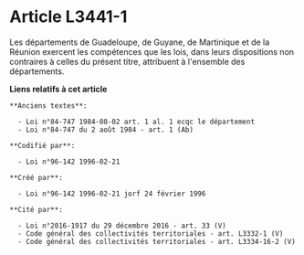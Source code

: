 # Article L3441-1

Les départements de Guadeloupe, de Guyane, de Martinique et de la Réunion exercent les compétences que les lois, dans leurs
dispositions non contraires à celles du présent titre, attribuent à l'ensemble des départements.

**Liens relatifs à cet article**

	**Anciens textes**:

	  - Loi n°84-747 1984-08-02 art. 1 al. 1 ecqc le département
	  - Loi n°84-747 du 2 août 1984 - art. 1 (Ab)

	**Codifié par**:

	  - Loi n°96-142 1996-02-21

	**Créé par**:

	  - Loi n°96-142 1996-02-21 jorf 24 février 1996

	**Cité par**:

	  - Loi n°2016-1917 du 29 décembre 2016 - art. 33 (V)
	  - Code général des collectivités territoriales - art. L3332-1 (V)
	  - Code général des collectivités territoriales - art. L3334-16-2 (V)
